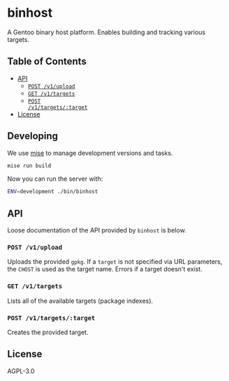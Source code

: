 # binhost

A Gentoo binary host platform. Enables building and tracking various
targets.

## Table of Contents

<!-- toc -->
- [API](#api)
  - [<code>POST /v1/upload</code>](#post-v1upload)
  - [<code>GET /v1/targets</code>](#get-v1targets)
  - [<code>POST /v1/targets/:target</code>](#post-v1targetstarget)
- [License](#license)
<!-- /toc -->

## Developing

We use [mise]() to manage development versions and tasks.

```bash
mise run build
```

Now you can run the server with:

```bash
ENV=development ./bin/binhost
```

## API

Loose documentation of the API provided by `binhost` is below.

### `POST /v1/upload`

Uploads the provided `gpkg`. If a `target` is not specified via URL
parameters, the `CHOST` is used as the target name. Errors if a target
doesn't exist.

### `GET /v1/targets`

Lists all of the available targets (package indexes).

### `POST /v1/targets/:target`

Creates the provided target.

## License

AGPL-3.0
